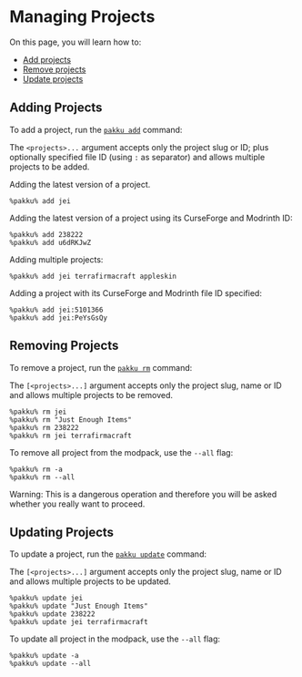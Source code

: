 # Managing Projects

On this page, you will learn how to:

- [Add projects](#adding-projects)
- [Remove projects](#removing-projects)
- [Update projects](#updating-projects)

## Adding Projects

To add a project, run the [`pakku add`](pakku-add.md) command:

<include from="pakku-add.md" element-id="snippet-cmd"/>

The `<projects>...` argument accepts only the project slug or ID;
plus optionally specified file ID (using `:` as separator)
and allows multiple projects to be added.

Adding the latest version of a project.

```
%pakku% add jei
```

Adding the latest version of a project using its
CurseForge and Modrinth ID: 

```
%pakku% add 238222
%pakku% add u6dRKJwZ
```

Adding multiple projects:

```
%pakku% add jei terrafirmacraft appleskin
```

Adding a project with its
CurseForge and Modrinth file ID specified:

```
%pakku% add jei:5101366
%pakku% add jei:PeYsGsQy
```

## Removing Projects

To remove a project, run the [`pakku rm`](pakku-rm.md) command:

<include from="pakku-rm.md" element-id="snippet-cmd"/>

The `[<projects>...]` argument accepts only the project slug, name or ID
and allows multiple projects to be removed.

```
%pakku% rm jei
%pakku% rm "Just Enough Items"
%pakku% rm 238222
%pakku% rm jei terrafirmacraft
```

To remove all project from the modpack, use the `--all` flag:

```
%pakku% rm -a
%pakku% rm --all
```

<warning>
Warning: This is a dangerous operation and therefore
you will be asked whether you really want to proceed.
</warning>

## Updating Projects

To update a project, run the [`pakku update`](pakku-update.md) command:

<include from="pakku-update.md" element-id="snippet-cmd"/>

The `[<projects>...]` argument accepts only the project slug, name or ID
and allows multiple projects to be updated.

```
%pakku% update jei
%pakku% update "Just Enough Items"
%pakku% update 238222
%pakku% update jei terrafirmacraft
```

To update all project in the modpack, use the `--all` flag:

```
%pakku% update -a
%pakku% update --all
```

<seealso style="cards">
   <category ref="related">
       <a href="Developing-a-Modpack.md"/>
   </category>
</seealso>
